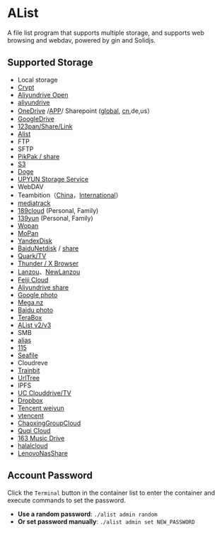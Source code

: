 # AList

A file list program that supports multiple storage, and supports web browsing and webdav, powered by gin and Solidjs.

## Supported Storage

- Local storage
- [Crypt](/guide/drivers/Crypt.md)
- [Aliyundrive Open](../guide/drivers/aliyundrive_open.md)
- [aliyundrive](https://www.alipan.com/)
- [OneDrive](./drivers/onedrive.md) /[APP](./drivers/onedrive_app.md)/ Sharepoint ([global](https://www.office.com/), [cn](https://portal.partner.microsoftonline.cn),de,us）
- [GoogleDrive](https://drive.google.com/)
- [123pan/Share/Link](https://www.123pan.com/)
- [Alist](https://github.com/Xhofe/alist)
- FTP
- SFTP
- [PikPak / share](https://www.mypikpak.com/)
- [S3](../guide/drivers/s3.md)
- [Doge](../guide/drivers/s3.md#add-object-storage-examples-and-official-documents)
- [UPYUN Storage Service](https://www.upyun.com/products/file-storage)
- WebDAV
- Teambition（[China](https://www.teambition.com/)，[International](https://us.teambition.com/)）
- [mediatrack](https://www.mediatrack.cn/)
- [189cloud](https://cloud.189.cn) (Personal, Family)
- [139yun](https://yun.139.com/) (Personal, Family)
- [Wopan](https://pan.wo.cn)
- [MoPan](https://mopan.sc.189.cn/mopan/#/downloadPc)
- [YandexDisk](https://disk.yandex.com/)
- [BaiduNetdisk](https://pan.baidu.com/) / [share](./drivers/baidu_share.md)
- [Quark/TV](https://pan.quark.cn/)
- [Thunder / X Browser](../guide/drivers/thunder.md)
- [Lanzou](https://www.lanzou.com/)、[NewLanzou](https://www.ilanzou.com)
- [Feiji Cloud](https://feijipan.com/)
- [Aliyundrive share](https://www.alipan.com/)
- [Google photo](https://photos.google.com/)
- [Mega.nz](https://mega.nz)
- [Baidu photo](https://photo.baidu.com/)
- [TeraBox](https://www.terabox.com/)
- [AList v2/v3](../guide/drivers/Alist%20V2%20V3.md)
- SMB
- [alias](../guide/advanced/alias.md)
- [115](https://115.com/)
- [Seafile](https://www.seafile.com/)
- Cloudreve
- [Trainbit](https://trainbit.com/)
- [UrlTree](../guide/drivers/UrlTree.md)
- IPFS
- [UC Clouddrive/TV](https://drive.uc.cn/)
- [Dropbox](https://www.dropbox.com)
- [Tencent weiyun](https://www.weiyun.com/)
- [vtencent](https://app.v.tencent.com/)
- [ChaoxingGroupCloud](../guide/drivers/chaoxing.md)
- [Quqi Cloud](https://quqi.com)
- [163 Music Drive](../guide/drivers/163music.md)
- [halalcloud](../guide/drivers/halalcloud.md)
- [LenovoNasShare](https://pc.lenovo.com.cn)

## Account Password

Click the `Terminal` button in the container list to enter the container and execute commands to set the password.

- **Use a random password**: `./alist admin random`
- **Or set password manually**: `./alist admin set NEW_PASSWORD`

